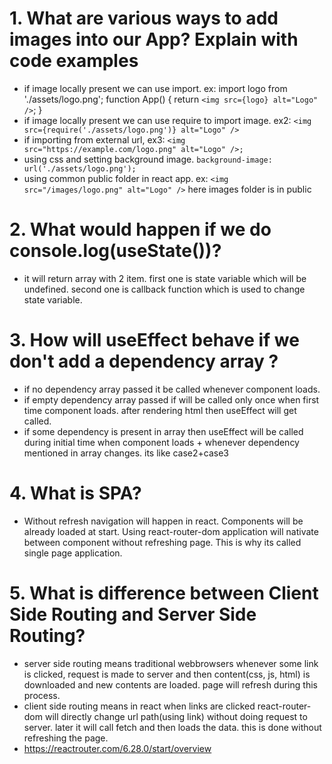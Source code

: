 # 1. What are various ways to add images into our App? Explain with code examples
- if image locally present we can use import. ex:
import logo from './assets/logo.png';
function App() {
  return `<img src={logo} alt="Logo" />`;
}
- if image locally present we can use require to import image. ex2:
`<img src={require('./assets/logo.png')} alt="Logo" />`
- if importing from external url, ex3: `<img src="https://example.com/logo.png" alt="Logo" />;`
- using css and setting background image. `background-image: url('./assets/logo.png');`
- using common public folder in react app. ex: `<img src="/images/logo.png" alt="Logo" />` here images folder is in public
# 2. What would happen if we do console.log(useState())?
- it will return array with 2 item. first one is state variable which will be undefined. second one is callback function which is used to change state variable.
# 3. How will useEffect behave if we don't add a dependency array ?
- if no dependency array passed it be called whenever component loads.
- if empty dependency array passed if will be called only once when first time component loads. after rendering html then useEffect will get called.
- if some dependency is present in array then useEffect will be called during initial time when component loads + whenever dependency mentioned in array changes. its like case2+case3
# 4. What is SPA?
- Without refresh navigation will happen in react. Components will be already loaded at start. Using react-router-dom application will nativate between component without refreshing page. This is why its called single page application. 
# 5. What is difference between Client Side Routing and Server Side Routing?
- server side routing means traditional webbrowsers whenever some link is clicked, request is made to server and then content(css, js, html) is downloaded and new contents are loaded. page will refresh during this process.
- client side routing means in react when links are clicked react-router-dom will directly change url path(using link) without doing request to server. later it will call fetch and then loads the data. this is done without refreshing the page.
- https://reactrouter.com/6.28.0/start/overview